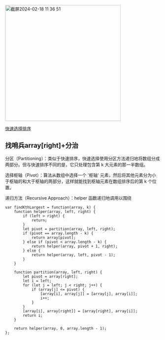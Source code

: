 <img width="375" alt="截屏2024-02-18 11 36 51" src="https://github.com/xkong-study/gucheng_algorithm/assets/100473178/d7d56a90-4c23-4656-a982-f9324489951e">      

[快速选择排序](https://www.google.com/search?q=%E5%BF%AB%E9%80%9F%E9%80%89%E6%8B%A9%E6%8E%92%E5%BA%8F+%E5%8A%A8%E7%94%BB&oq=%E5%BF%AB%E9%80%9F%E9%80%89%E6%8B%A9%E6%8E%92%E5%BA%8F+%E5%8A%A8%E7%94%BB&gs_lcrp=EgZjaHJvbWUyBggAEEUYOdIBCDI4MTJqMGo0qAIAsAIA&sourceid=chrome&ie=UTF-8#fpstate=ive&vld=cid:e60cfd84,vid:duln2xAZhBA,st:0)

## 找哨兵array[right]+分治

分区（Partitioning）：类似于快速排序，快速选择使用分区方法递归地将数组分成两部分。但与快速排序不同的是，它只处理包含第 k 大元素的那一半数组。

选择枢轴（Pivot）：算法从数组中选择一个 '枢轴' 元素，然后将其他元素分为小于枢轴的和大于枢轴的两部分，这样就能找到枢轴元素在数组排序后的第 k 个位置。

递归方法（Recursive Approach）：helper 函数递归地调用以围绕

```code
var findKthLargest = function(array, k) {
    function helper(array, left, right) {
        if (left > right) {
            return;
        }
        let pivot = partition(array, left, right);
        if (pivot == array.length - k) {
            return array[pivot];
        } else if (pivot < array.length - k) {
            return helper(array, pivot + 1, right);
        } else {
            return helper(array, left, pivot - 1);
        }
    }

    function partition(array, left, right) {
        let pivot = array[right];
        let i = left;
        for (let j = left; j < right; j++) {
            if (array[j] <= pivot) {
                [array[i], array[j]] = [array[j], array[i]];
                i++;
            }
        }
        [array[i], array[right]] = [array[right], array[i]];
        return i;
    }

    return helper(array, 0, array.length - 1);
};

```
